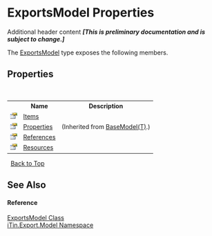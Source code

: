 # ExportsModel Properties
Additional header content _**\[This is preliminary documentation and is subject to change.\]**_

The <a href="c5606475-afec-0e56-1277-644804e4b2ce">ExportsModel</a> type exposes the following members.


## Properties
&nbsp;<table><tr><th></th><th>Name</th><th>Description</th></tr><tr><td>![Public property](media/pubproperty.gif "Public property")</td><td><a href="13f863a1-1fa2-f7f7-6e10-3b259f9afa3d">Items</a></td><td /></tr><tr><td>![Public property](media/pubproperty.gif "Public property")</td><td><a href="7e88785e-5670-4515-defa-d3f60ae16111">Properties</a></td><td> (Inherited from <a href="6632f561-4175-f1f2-939c-ac8b10159529">BaseModel(T)</a>.)</td></tr><tr><td>![Public property](media/pubproperty.gif "Public property")</td><td><a href="dd599f2d-4e7c-5886-bae0-c2c76fe02f63">References</a></td><td /></tr><tr><td>![Public property](media/pubproperty.gif "Public property")</td><td><a href="81bec0db-a981-8992-b267-956e73d6359c">Resources</a></td><td /></tr></table>&nbsp;
<a href="#exportsmodel-properties">Back to Top</a>

## See Also


#### Reference
<a href="c5606475-afec-0e56-1277-644804e4b2ce">ExportsModel Class</a><br /><a href="ef57ffcc-e95e-b212-5a46-9aa6f5a3511f">iTin.Export.Model Namespace</a><br />
